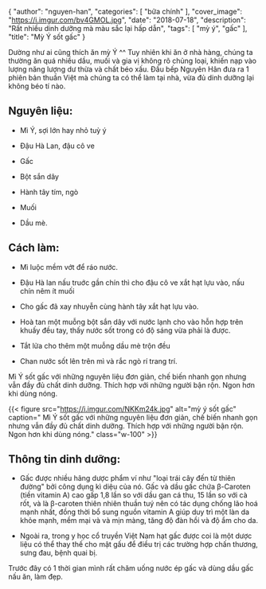 {
   "author": "nguyen-han",
   "categories": [
      "bữa chính"
   ],
   "cover_image": "https://i.imgur.com/bv4GMOL.jpg",
   "date": "2018-07-18",
   "description": "Rất nhiều dinh dưỡng mà màu sắc lại hấp dẫn",
   "tags": [
            "mỳ ý", "gấc"
   ],
"title": "Mỳ Ý sốt gấc"
}

Dường như ai cũng thích ăn mỳ Ý ^^ Tuy nhiên khi ăn ở nhà hàng, chúng ta thường ăn quá nhiều dầu, muối và gia vị không rõ chủng loại, khiến nạp vào lượng năng lượng dư thừa và chất béo xấu. Đầu bếp Nguyên Hân đưa ra 1 phiên bản thuần Việt mà chúng ta có thể làm tại nhà, vừa đủ dinh dưỡng lại không béo tí nào.



## Nguyên liệu: 

- Mì Ý, sợi lớn hay nhỏ tuỳ ý

- Đậu Hà Lan, đậu cô ve

- Gấc

- Bột sắn dây

- Hành tây tím, ngò

- Muối 

- Dầu mè. 

## Cách làm:

- Mì luộc mềm vớt để ráo nước. 

- Đậu Hà lan nấu truớc gần chín thì cho đậu cô ve xắt hạt lựu vào, nấu chín nêm ít muối

- Cho gấc đã xay nhuyễn cùng hành tây xắt hạt lựu vào.  

- Hoà tan một muỗng bột sắn dây với nước lạnh cho vào hỗn hợp trên khuấy đều tay, thấy nước sốt trong có độ sáng vừa phải là được.

- Tắt lửa cho thêm một muỗng dầu mè trộn đều

- Chan nước sốt lên trên mì và rắc ngò rí trang trí. 

Mì Ý sốt gấc  với những nguyên liệu đơn giản, chế biến nhanh gọn nhưng vẫn đầy đủ chất dinh dưỡng. Thích hợp với những người bận rộn. Ngon hơn khi dùng nóng.

{{< figure src="https://i.imgur.com/NKKm24k.jpg" alt="mỳ ý sốt gấc" caption="
Mì Ý sốt gấc  với những nguyên liệu đơn giản, chế biến nhanh gọn nhưng vẫn đầy đủ chất dinh dưỡng. Thích hợp với những người bận rộn. Ngon hơn khi dùng nóng." class="w-100" >}}


## Thông tin dinh dưỡng:

- Gấc được nhiều hãng dược phẩm ví như "loại trái cây đến từ thiên đường" bởi công dụng kì diệu của nó. Gấc và dầu gấc chứa β-Caroten (tiền vitamin A) cao gấp 1,8 lần so với dầu gan cá thu, 15 lần so với cà rốt, và là β-caroten thiên nhiên thuần tuý nên có tác dụng chống lão hoá mạnh nhất, đồng thời bổ sung nguồn vitamin A giúp duy trì một làn da khỏe mạnh, mềm mại và và mịn màng, tăng độ đàn hồi và độ ẩm cho da.

- Ngoài ra, trong y học cổ truyền Việt Nam hạt gấc được coi là một dược liệu có thể thay thế cho mật gấu để điều trị các trường hợp chấn thương, sưng đau, bệnh quai bị.

Trước đây có 1 thời gian mình rất chăm uống nước ép gấc và dùng dầu gấc nấu ăn, làm đẹp.